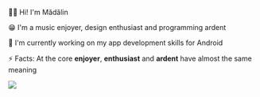 👋🏻 Hi! I'm Mădălin

😁 I'm a music enjoyer, design enthusiast and programming ardent

🔭 I'm currently working on my app development skills for Android

⚡ Facts: At the core **enjoyer**, **enthusiast** and **ardent** have almost the same meaning

[![](https://visitcount.itsvg.in/api?id=MadalinDolca&label=Profile%20Views&color=0&pretty=false)](https://visitcount.itsvg.in)
